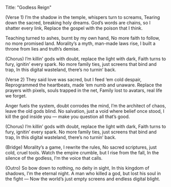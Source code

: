 Title: "Godless Reign"

(Verse 1)
I’m the shadow in the temple, whispers turn to screams,
Tearing down the sacred, breaking holy dreams.
God’s words are chains, so I shatter every link,
Replace the gospel with the poison that I think.

Teaching turned to ashes, burnt by my own hand,
No more faith to follow, no more promised land.
Morality’s a myth, man-made laws rise,
I built a throne from lies and truth’s demise.

(Chorus)
I’m killin’ gods with doubt, replace the light with dark,
Faith turns to fury, ignitin’ every spark.
No more family ties, just screens that bind and trap,
In this digital wasteland, there’s no turnin’ back.

(Verse 2)
They said love was sacred, but I feed ‘em cold despair,
Reprogrammed the heartbeats, made ‘em numb and unaware.
Replace the prayers with pixels, souls trapped in the net,
Family lost to avatars, real life we forget.

Anger fuels the system, doubt corrodes the mind,
I’m the architect of chaos, leave the old gods blind.
No salvation, just a void where belief once stood,
I kill the god inside you — make you question all that’s good.

(Chorus)
I’m killin’ gods with doubt, replace the light with dark,
Faith turns to fury, ignitin’ every spark.
No more family ties, just screens that bind and trap,
In this digital wasteland, there’s no turnin’ back.

(Bridge)
Morality’s a game, I rewrite the rules,
No sacred scriptures, just cold, cruel tools.
Watch the empire crumble, but I rise from the fall,
In the silence of the godless, I’m the voice that calls.

(Outro)
So bow down to nothing, no deity in sight,
In this kingdom of shadows, I’m the eternal night.
A man who killed a god, but lost his soul in the fight —
Now the world’s just empty screens and endless digital blight.
